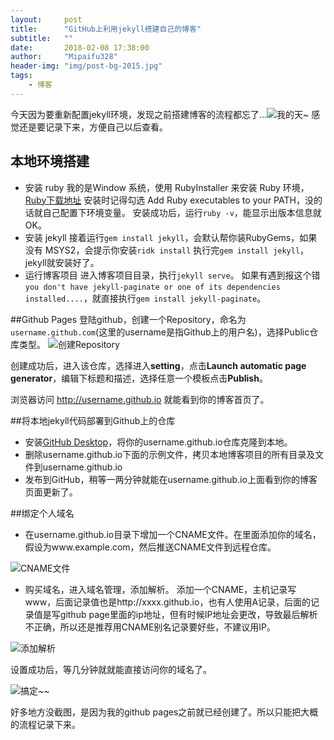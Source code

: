 ```yaml
---
layout:     post
title:      "GitHub上利用jekyll搭建自己的博客"
subtitle:   ""
date:       2018-02-08 17:38:00
author:     "Mipaifu328"
header-img: "img/post-bg-2015.jpg"
tags:
    - 博客
---
```


今天因为要重新配置jekyll环境，发现之前搭建博客的流程都忘了...![我的天~](http://upload-images.jianshu.io/upload_images/10171700-d8a44b67481dd438.jpg?imageMogr2/auto-orient/strip%7CimageView2/2/w/1240)
感觉还是要记录下来，方便自己以后查看。

## 本地环境搭建

- 安装 ruby
我的是Window 系统，使用 RubyInstaller 来安装 Ruby 环境，[Ruby下载地址](https://rubyinstaller.org/downloads/)
安装时记得勾选 Add Ruby executables to your PATH，没的话就自己配置下环境变量。
安装成功后，运行`ruby -v`，能显示出版本信息就OK。
- 安装 jekyll
接着运行`gem install jekyll`，会默认帮你装RubyGems，如果没有 MSYS2，会提示你安装`ridk install`
执行完`gem install jekyll`，jekyll就安装好了。
- 运行博客项目
进入博客项目目录，执行`jekyll serve`。
如果有遇到报这个错`you don't have jekyll-paginate or one of its dependencies installed....`，就直接执行`gem install jekyll-paginate`。

##Github Pages
登陆github，创建一个Repository，命名为`username.github.com`(这里的username是指Github上的用户名)，选择Public仓库类型。
![创建Repository](http://upload-images.jianshu.io/upload_images/10171700-26f1336a26fe2fa6.png?imageMogr2/auto-orient/strip%7CimageView2/2/w/1240)

创建成功后，进入该仓库，选择进入**setting**，点击**Launch automatic page generator**，编辑下标题和描述，选择任意一个模板点击**Publish**。

浏览器访问 http://username.github.io 就能看到你的博客首页了。

##将本地jekyll代码部署到Github上的仓库

- 安装[GitHub Desktop](https://desktop.github.com/)，将你的username.github.io仓库克隆到本地。
- 删除username.github.io下面的示例文件，拷贝本地博客项目的所有目录及文件到username.github.io
- 发布到GitHub，稍等一两分钟就能在username.github.io上面看到你的博客页面更新了。


##绑定个人域名

- 在username.github.io目录下增加一个CNAME文件。在里面添加你的域名，假设为www.example.com，然后推送CNAME文件到远程仓库。

![CNAME文件](http://upload-images.jianshu.io/upload_images/10171700-b2da334d06aa3a71.png?imageMogr2/auto-orient/strip%7CimageView2/2/w/1240)

- 购买域名，进入域名管理，添加解析。
添加一个CNAME，主机记录写www，后面记录值也是http://xxxx.github.io，也有人使用A记录，后面的记录值是写github page里面的ip地址，但有时候IP地址会更改，导致最后解析不正确，所以还是推荐用CNAME别名记录要好些，不建议用IP。

![添加解析](http://upload-images.jianshu.io/upload_images/10171700-1da02f51c74aaff5.png?imageMogr2/auto-orient/strip%7CimageView2/2/w/1240)

设置成功后，等几分钟就就能直接访问你的域名了。

![搞定~~](http://upload-images.jianshu.io/upload_images/10171700-59c244a218c234f5.gif?imageMogr2/auto-orient/strip%7CimageView2/2/w/1240)

好多地方没截图，是因为我的github pages之前就已经创建了。所以只能把大概的流程记录下来。
